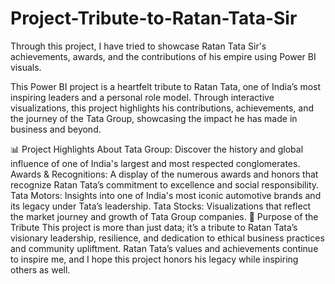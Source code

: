 # Project-Tribute-to-Ratan-Tata-Sir
Through this project, I have tried to showcase Ratan Tata Sir's achievements, awards, and the contributions of his empire using Power BI visuals.

This Power BI project is a heartfelt tribute to Ratan Tata, one of India’s most inspiring leaders and a personal role model. Through interactive visualizations, this project highlights his contributions, achievements, and the journey of the Tata Group, showcasing the impact he has made in business and beyond.

📊 Project Highlights
About Tata Group: Discover the history and global influence of one of India's largest and most respected conglomerates.
Awards & Recognitions: A display of the numerous awards and honors that recognize Ratan Tata’s commitment to excellence and social responsibility.
Tata Motors: Insights into one of India's most iconic automotive brands and its legacy under Tata’s leadership.
Tata Stocks: Visualizations that reflect the market journey and growth of Tata Group companies.
📍 Purpose of the Tribute
This project is more than just data; it’s a tribute to Ratan Tata’s visionary leadership, resilience, and dedication to ethical business practices and community upliftment. Ratan Tata’s values and achievements continue to inspire me, and I hope this project honors his legacy while inspiring others as well.


